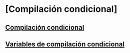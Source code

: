 # [Compilación condicional]
## [Compilación condicional](conditional-compilation-javascript.md)
## [Variables de compilación condicional](conditional-compilation-variables-javascript.md)